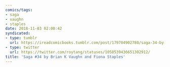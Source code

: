 ```yaml
---
comics/tags:
- saga
- vaughn
- staples
date: 2018-11-03 02:00:42
syndicated:
- type: tumblr
  url: https://ireadcomicbooks.tumblr.com/post/179704902780/saga-34-by-brian-k-vaughn-and-fiona-staples
- type: twitter
  url: https://twitter.com/roytang/statuses/1058539436651302912/
title: 'Saga #34 by Brian K Vaughn and Fiona Staples'
---
```


